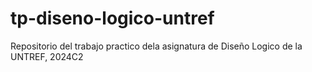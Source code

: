 # tp-diseno-logico-untref
Repositorio del trabajo practico dela asignatura de Diseño Logico de la UNTREF, 2024C2
